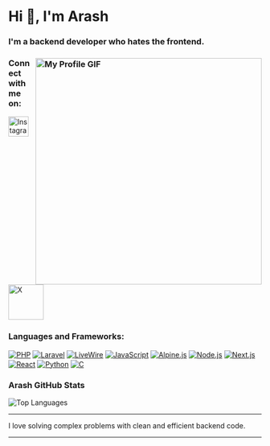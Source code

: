 # Hi 👋, I'm Arash  
### <p>I'm a backend developer who hates the frontend.</p>

### <img src="https://media3.giphy.com/media/v1.Y2lkPTc5MGI3NjExYWpocWdieXRxY2liM3E2ZG95cmsyZmgxZ3JwdTlteXhmYnZpY2R0OSZlcD12MV9pbnRlcm5hbF9naWZfYnlfaWQmY3Q9Zw/odQ5A4pdaDU8E/giphy.gif" alt="My Profile GIF" width="450" align="right">

### Connect with me on:  
[<img src="https://upload.wikimedia.org/wikipedia/commons/5/58/Instagram-Icon.png" alt="Instagram" width="40" height="40" style="vertical-align:middle; margin-right: 10px;">](https://instagram.com/arash_arsites) [<img src="https://img.shields.io/badge/X-000000?logo=x&logoColor=white" alt="X" width="70" style="vertical-align:middle">](https://x.com/Arash_Aryans)  
### Languages and Frameworks:

[<img src="https://img.shields.io/badge/PHP-777BB4?logo=php&logoColor=white" alt="PHP" style="vertical-align:middle">](https://www.php.net) 
[<img src="https://img.shields.io/badge/Laravel-FF2D20?logo=laravel&logoColor=white" alt="Laravel" style="vertical-align:middle">](https://laravel.com) 
[<img src="https://img.shields.io/badge/LiveWire-4E56A6?logo=livewire&logoColor=white" alt="LiveWire" style="vertical-align:middle">](https://laravel-livewire.com)
[<img src="https://img.shields.io/badge/JavaScript-F7DF1E?logo=javascript&logoColor=black" alt="JavaScript" style="vertical-align:middle">](https://developer.mozilla.org/en-US/docs/Web/JavaScript)
[<img src="https://img.shields.io/badge/Alpine.js-8BC0D0?logo=alpinedotjs&logoColor=black" alt="Alpine.js" style="vertical-align:middle">](https://alpinejs.dev)
[<img src="https://img.shields.io/badge/Node.js-339933?logo=node.js&logoColor=white" alt="Node.js" style="vertical-align:middle">](https://nodejs.org) [<img src="https://img.shields.io/badge/Next.js-000000?logo=next.js&logoColor=white" alt="Next.js" style="vertical-align:middle">](https://nextjs.org)   [<img src="https://img.shields.io/badge/React-61DAFB?logo=react&logoColor=black" alt="React" style="vertical-align:middle">](https://reactjs.org) [<img src="https://img.shields.io/badge/Python-3776AB?logo=python&logoColor=white" alt="Python" style="vertical-align:middle">](https://www.python.org)
[<img src="https://img.shields.io/badge/C-A8B9CC?logo=c&logoColor=black" alt="C" style="vertical-align:middle">](https://en.wikipedia.org/wiki/C_(programming_language))

### Arash GitHub Stats  
![Top Languages](https://github-readme-stats.vercel.app/api/top-langs/?username=Arash-abraham&layout=compact&theme=dark)


***
I love solving complex problems with clean and efficient backend code.
***
